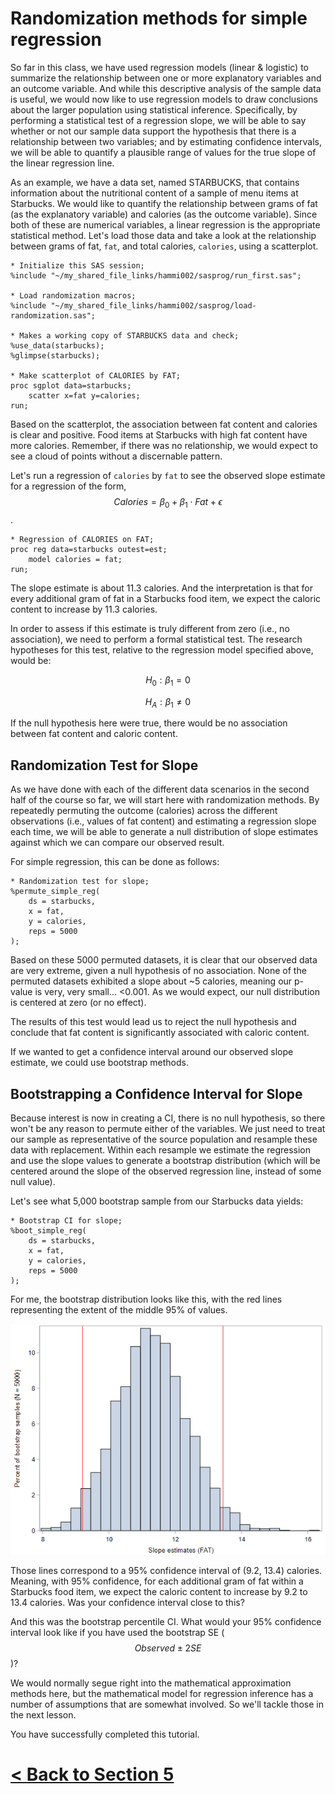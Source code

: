 # Randomization methods for simple regression

So far in this class, we have used regression models (linear & logistic) to summarize the relationship between one or more explanatory variables and an outcome variable. And while this descriptive analysis of the sample data is useful, we would now like to use regression models to draw conclusions about the larger population using statistical inference. Specifically, by performing a statistical test of a regression slope, we will be able to say whether or not our sample data support the hypothesis that there is a relationship between two variables; and by estimating confidence intervals, we will be able to quantify a plausible range of values for the true slope of the linear regression line.

As an example, we have a data set, named STARBUCKS, that contains information about the nutritional content of a sample of menu items at Starbucks. We would like to quantify the relationship between grams of fat (as the explanatory variable) and calories (as the outcome variable). Since both of these are numerical variables, a linear regression is the appropriate statistical method. Let's load those data and take a look at the relationship between grams of fat, `fat`, and total calories, `calories`, using a scatterplot.

```
* Initialize this SAS session;
%include "~/my_shared_file_links/hammi002/sasprog/run_first.sas";

* Load randomization macros;
%include "~/my_shared_file_links/hammi002/sasprog/load-randomization.sas";

* Makes a working copy of STARBUCKS data and check;
%use_data(starbucks);
%glimpse(starbucks);

* Make scatterplot of CALORIES by FAT;
proc sgplot data=starbucks;
	scatter x=fat y=calories;
run;
```

Based on the scatterplot, the association between fat content and calories is clear and positive. Food items at Starbucks with high fat content have more calories. Remember, if there was no relationship, we would expect to see a cloud of points without a discernable pattern.

Let's run a regression of `calories` by `fat` to see the observed slope estimate for a regression of the form, $$Calories = \beta_0 + \beta_1 \cdot Fat + \epsilon$$.

```
* Regression of CALORIES on FAT;
proc reg data=starbucks outest=est;
	model calories = fat;
run;
```

The slope estimate is about 11.3 calories. And the interpretation is that for every additional gram of fat in a Starbucks food item, we expect the caloric content to increase by 11.3 calories.

In order to assess if this estimate is truly different from zero (i.e., no association), we need to perform a formal statistical test. The research hypotheses for this test, relative to the regression model specified above, would be:

$$H_0: \beta_1 = 0$$

$$H_A: \beta_1 \neq 0$$

If the null hypothesis here were true, there would be no association between fat content and caloric content.

## Randomization Test for Slope

As we have done with each of the different data scenarios in the second half of the course so far, we will start here with randomization methods. By repeatedly permuting the outcome (calories) across the different observations (i.e., values of fat content) and estimating a regression slope each time, we will be able to generate a null distribution of slope estimates against which we can compare our observed result.

For simple regression, this can be done as follows:

````
* Randomization test for slope;
%permute_simple_reg(
    ds = starbucks,
    x = fat,
    y = calories,
    reps = 5000
);
````

Based on these 5000 permuted datasets, it is clear that our observed data are very extreme, given a null hypothesis of no association. None of the permuted datasets exhibited a slope about ~5 calories, meaning our p-value is very, very small... <0.001. As we would expect, our null distribution is centered at zero (or no effect).

The results of this test would lead us to reject the null hypothesis and conclude that fat content is significantly associated with caloric content. 

If we wanted to get a confidence interval around our observed slope estimate, we could use bootstrap methods.


## Bootstrapping a Confidence Interval for Slope


Because interest is now in creating a CI, there is no null hypothesis, so there won't be any reason to permute either of the variables. We just need to treat our sample as representative of the source population and resample these data with replacement. Within each resample we estimate the regression and use the slope values to generate a bootstrap distribution (which will be centered around the slope of the observed regression line, instead of some null value).

Let's see what 5,000 bootstrap sample from our Starbucks data yields:

```
* Bootstrap CI for slope;
%boot_simple_reg(
    ds = starbucks,
    x = fat,
    y = calories,
    reps = 5000
);
```

For me, the bootstrap distribution looks like this, with the red lines representing the extent of the middle 95% of values.

![](images/boot-ci-sb.png)

Those lines correspond to a 95% confidence interval of (9.2, 13.4) calories. Meaning, with 95% confidence, for each additional gram of fat within a Starbucks food item, we expect the caloric content to increase by 9.2 to 13.4 calories. Was your confidence interval close to this?

And this was the bootstrap percentile CI. What would your 95% confidence interval look like if you have used the bootstrap SE ($$Observed \pm 2 SE$$)?

We would normally segue right into the mathematical approximation methods here, but the mathematical model for regression inference has a number of assumptions that are somewhat involved. So we'll tackle those in the next lesson.



You have successfully completed this tutorial. 

# [< Back to Section 5](https://bghammill.github.io/ims-05-infer/)



<!-- MathJax -->

<script src="https://cdn.mathjax.org/mathjax/latest/MathJax.js?config=TeX-AMS-MML_HTMLorMML" type="text/javascript"></script>


